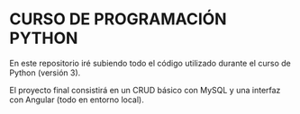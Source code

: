 # CURSO DE PROGRAMACIÓN PYTHON
En este repositorio iré subiendo todo el código utilizado durante el curso de Python (versión 3).

El proyecto final consistirá en un CRUD básico con MySQL y una interfaz con Angular (todo en entorno local).